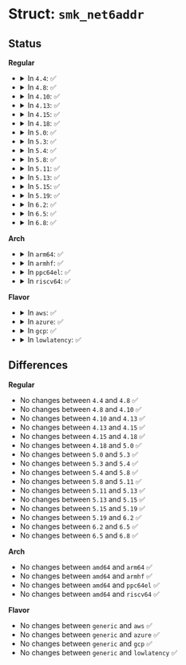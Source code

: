 # Struct: <code>smk_net6addr</code>

## Status
<b>Regular</b>
<ul>
<li>
<details>
<summary>In <code>4.4</code>: ✅</summary>

```c
struct smk_net6addr {
    struct list_head list;
    struct in6_addr smk_host;
    struct in6_addr smk_mask;
    int smk_masks;
    struct smack_known *smk_label;
};
```
</details>
</li>
<li>
<details>
<summary>In <code>4.8</code>: ✅</summary>

```c
struct smk_net6addr {
    struct list_head list;
    struct in6_addr smk_host;
    struct in6_addr smk_mask;
    int smk_masks;
    struct smack_known *smk_label;
};
```
</details>
</li>
<li>
<details>
<summary>In <code>4.10</code>: ✅</summary>

```c
struct smk_net6addr {
    struct list_head list;
    struct in6_addr smk_host;
    struct in6_addr smk_mask;
    int smk_masks;
    struct smack_known *smk_label;
};
```
</details>
</li>
<li>
<details>
<summary>In <code>4.13</code>: ✅</summary>

```c
struct smk_net6addr {
    struct list_head list;
    struct in6_addr smk_host;
    struct in6_addr smk_mask;
    int smk_masks;
    struct smack_known *smk_label;
};
```
</details>
</li>
<li>
<details>
<summary>In <code>4.15</code>: ✅</summary>

```c
struct smk_net6addr {
    struct list_head list;
    struct in6_addr smk_host;
    struct in6_addr smk_mask;
    int smk_masks;
    struct smack_known *smk_label;
};
```
</details>
</li>
<li>
<details>
<summary>In <code>4.18</code>: ✅</summary>

```c
struct smk_net6addr {
    struct list_head list;
    struct in6_addr smk_host;
    struct in6_addr smk_mask;
    int smk_masks;
    struct smack_known *smk_label;
};
```
</details>
</li>
<li>
<details>
<summary>In <code>5.0</code>: ✅</summary>

```c
struct smk_net6addr {
    struct list_head list;
    struct in6_addr smk_host;
    struct in6_addr smk_mask;
    int smk_masks;
    struct smack_known *smk_label;
};
```
</details>
</li>
<li>
<details>
<summary>In <code>5.3</code>: ✅</summary>

```c
struct smk_net6addr {
    struct list_head list;
    struct in6_addr smk_host;
    struct in6_addr smk_mask;
    int smk_masks;
    struct smack_known *smk_label;
};
```
</details>
</li>
<li>
<details>
<summary>In <code>5.4</code>: ✅</summary>

```c
struct smk_net6addr {
    struct list_head list;
    struct in6_addr smk_host;
    struct in6_addr smk_mask;
    int smk_masks;
    struct smack_known *smk_label;
};
```
</details>
</li>
<li>
<details>
<summary>In <code>5.8</code>: ✅</summary>

```c
struct smk_net6addr {
    struct list_head list;
    struct in6_addr smk_host;
    struct in6_addr smk_mask;
    int smk_masks;
    struct smack_known *smk_label;
};
```
</details>
</li>
<li>
<details>
<summary>In <code>5.11</code>: ✅</summary>

```c
struct smk_net6addr {
    struct list_head list;
    struct in6_addr smk_host;
    struct in6_addr smk_mask;
    int smk_masks;
    struct smack_known *smk_label;
};
```
</details>
</li>
<li>
<details>
<summary>In <code>5.13</code>: ✅</summary>

```c
struct smk_net6addr {
    struct list_head list;
    struct in6_addr smk_host;
    struct in6_addr smk_mask;
    int smk_masks;
    struct smack_known *smk_label;
};
```
</details>
</li>
<li>
<details>
<summary>In <code>5.15</code>: ✅</summary>

```c
struct smk_net6addr {
    struct list_head list;
    struct in6_addr smk_host;
    struct in6_addr smk_mask;
    int smk_masks;
    struct smack_known *smk_label;
};
```
</details>
</li>
<li>
<details>
<summary>In <code>5.19</code>: ✅</summary>

```c
struct smk_net6addr {
    struct list_head list;
    struct in6_addr smk_host;
    struct in6_addr smk_mask;
    int smk_masks;
    struct smack_known *smk_label;
};
```
</details>
</li>
<li>
<details>
<summary>In <code>6.2</code>: ✅</summary>

```c
struct smk_net6addr {
    struct list_head list;
    struct in6_addr smk_host;
    struct in6_addr smk_mask;
    int smk_masks;
    struct smack_known *smk_label;
};
```
</details>
</li>
<li>
<details>
<summary>In <code>6.5</code>: ✅</summary>

```c
struct smk_net6addr {
    struct list_head list;
    struct in6_addr smk_host;
    struct in6_addr smk_mask;
    int smk_masks;
    struct smack_known *smk_label;
};
```
</details>
</li>
<li>
<details>
<summary>In <code>6.8</code>: ✅</summary>

```c
struct smk_net6addr {
    struct list_head list;
    struct in6_addr smk_host;
    struct in6_addr smk_mask;
    int smk_masks;
    struct smack_known *smk_label;
};
```
</details>
</li>
</ul>
<b>Arch</b>
<ul>
<li>
<details>
<summary>In <code>arm64</code>: ✅</summary>

```c
struct smk_net6addr {
    struct list_head list;
    struct in6_addr smk_host;
    struct in6_addr smk_mask;
    int smk_masks;
    struct smack_known *smk_label;
};
```
</details>
</li>
<li>
<details>
<summary>In <code>armhf</code>: ✅</summary>

```c
struct smk_net6addr {
    struct list_head list;
    struct in6_addr smk_host;
    struct in6_addr smk_mask;
    int smk_masks;
    struct smack_known *smk_label;
};
```
</details>
</li>
<li>
<details>
<summary>In <code>ppc64el</code>: ✅</summary>

```c
struct smk_net6addr {
    struct list_head list;
    struct in6_addr smk_host;
    struct in6_addr smk_mask;
    int smk_masks;
    struct smack_known *smk_label;
};
```
</details>
</li>
<li>
<details>
<summary>In <code>riscv64</code>: ✅</summary>

```c
struct smk_net6addr {
    struct list_head list;
    struct in6_addr smk_host;
    struct in6_addr smk_mask;
    int smk_masks;
    struct smack_known *smk_label;
};
```
</details>
</li>
</ul>
<b>Flavor</b>
<ul>
<li>
<details>
<summary>In <code>aws</code>: ✅</summary>

```c
struct smk_net6addr {
    struct list_head list;
    struct in6_addr smk_host;
    struct in6_addr smk_mask;
    int smk_masks;
    struct smack_known *smk_label;
};
```
</details>
</li>
<li>
<details>
<summary>In <code>azure</code>: ✅</summary>

```c
struct smk_net6addr {
    struct list_head list;
    struct in6_addr smk_host;
    struct in6_addr smk_mask;
    int smk_masks;
    struct smack_known *smk_label;
};
```
</details>
</li>
<li>
<details>
<summary>In <code>gcp</code>: ✅</summary>

```c
struct smk_net6addr {
    struct list_head list;
    struct in6_addr smk_host;
    struct in6_addr smk_mask;
    int smk_masks;
    struct smack_known *smk_label;
};
```
</details>
</li>
<li>
<details>
<summary>In <code>lowlatency</code>: ✅</summary>

```c
struct smk_net6addr {
    struct list_head list;
    struct in6_addr smk_host;
    struct in6_addr smk_mask;
    int smk_masks;
    struct smack_known *smk_label;
};
```
</details>
</li>
</ul>

## Differences
<b>Regular</b>
<ul>
<li>
No changes between <code>4.4</code> and <code>4.8</code> ✅
</li>
<li>
No changes between <code>4.8</code> and <code>4.10</code> ✅
</li>
<li>
No changes between <code>4.10</code> and <code>4.13</code> ✅
</li>
<li>
No changes between <code>4.13</code> and <code>4.15</code> ✅
</li>
<li>
No changes between <code>4.15</code> and <code>4.18</code> ✅
</li>
<li>
No changes between <code>4.18</code> and <code>5.0</code> ✅
</li>
<li>
No changes between <code>5.0</code> and <code>5.3</code> ✅
</li>
<li>
No changes between <code>5.3</code> and <code>5.4</code> ✅
</li>
<li>
No changes between <code>5.4</code> and <code>5.8</code> ✅
</li>
<li>
No changes between <code>5.8</code> and <code>5.11</code> ✅
</li>
<li>
No changes between <code>5.11</code> and <code>5.13</code> ✅
</li>
<li>
No changes between <code>5.13</code> and <code>5.15</code> ✅
</li>
<li>
No changes between <code>5.15</code> and <code>5.19</code> ✅
</li>
<li>
No changes between <code>5.19</code> and <code>6.2</code> ✅
</li>
<li>
No changes between <code>6.2</code> and <code>6.5</code> ✅
</li>
<li>
No changes between <code>6.5</code> and <code>6.8</code> ✅
</li>
</ul>
<b>Arch</b>
<ul>
<li>
No changes between <code>amd64</code> and <code>arm64</code> ✅
</li>
<li>
No changes between <code>amd64</code> and <code>armhf</code> ✅
</li>
<li>
No changes between <code>amd64</code> and <code>ppc64el</code> ✅
</li>
<li>
No changes between <code>amd64</code> and <code>riscv64</code> ✅
</li>
</ul>
<b>Flavor</b>
<ul>
<li>
No changes between <code>generic</code> and <code>aws</code> ✅
</li>
<li>
No changes between <code>generic</code> and <code>azure</code> ✅
</li>
<li>
No changes between <code>generic</code> and <code>gcp</code> ✅
</li>
<li>
No changes between <code>generic</code> and <code>lowlatency</code> ✅
</li>
</ul>
